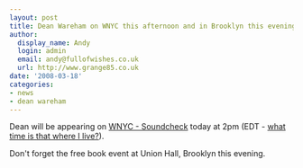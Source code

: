 ```yaml
---
layout: post
title: Dean Wareham on WNYC this afternoon and in Brooklyn this evening
author:
  display_name: Andy
  login: admin
  email: andy@fullofwishes.co.uk
  url: http://www.grange85.co.uk
date: '2008-03-18'
categories:
- news
- dean wareham
---
```

<p>Dean will be appearing on <a href="http://www.wnyc.org/shows/soundcheck/">WNYC - Soundcheck</a> today at 2pm (EDT - <a href="http://www.timeanddate.com/worldclock/fixedtime.html?month=3&day=18&year=2008&hour=14&min=0&sec=0&p1=179">what time is that where I live?</a>).</p>
<p>Don't forget the free book event at Union Hall, Brooklyn this evening.</p>
